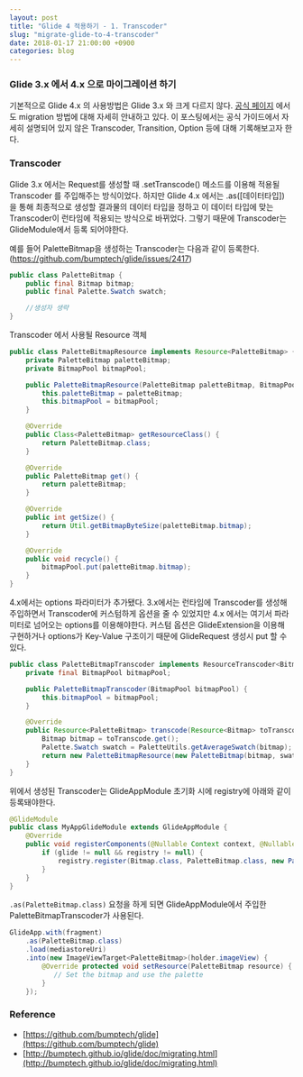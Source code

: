 ```yaml
---
layout: post
title: "Glide 4 적용하기 - 1. Transcoder"
slug: "migrate-glide-to-4-transcoder"
date: 2018-01-17 21:00:00 +0900
categories: blog
---
```


### Glide 3.x 에서 4.x 으로 마이그레이션 하기
기본적으로 Glide 4.x 의 사용방법은 Glide 3.x 와 크게 다르지 않다. [공식 페이지](http://bumptech.github.io/glide/doc/migrating.html) 에서도 migration 방법에 대해 자세히 안내하고 있다. 이 포스팅에서는 공식 가이드에서 자세히 설명되어 있지 않은 Transcoder, Transition, Option 등에 대해 기록해보고자 한다.

### Transcoder
Glide 3.x 에서는 Request를 생성할 때 .setTranscode() 메소드를 이용해 적용될 Transcoder 를 주입해주는 방식이었다. 하지만 Glide 4.x 에서는 .as([데이터타입]) 을 통해 최종적으로 생성할 결과물의 데이터 타입을 정하고 이 데이터 타입에 맞는 Transcoder이 런타임에 적용되는 방식으로 바뀌었다. 그렇기 때문에 Transcoder는 GlideModule에서 등록 되어야한다.

예를 들어 PaletteBitmap을 생성하는 Transcoder는 다음과 같이 등록한다. (https://github.com/bumptech/glide/issues/2417)


```java
public class PaletteBitmap {
    public final Bitmap bitmap;
    public final Palette.Swatch swatch;

    //생성자 생략
}
```

Transcoder 에서 사용될 Resource 객체

```java
public class PaletteBitmapResource implements Resource<PaletteBitmap> {
    private PaletteBitmap paletteBitmap;
    private BitmapPool bitmapPool;

    public PaletteBitmapResource(PaletteBitmap paletteBitmap, BitmapPool bitmapPool) {
        this.paletteBitmap = paletteBitmap;
        this.bitmapPool = bitmapPool;
    }

    @Override
    public Class<PaletteBitmap> getResourceClass() {
        return PaletteBitmap.class;
    }

    @Override
    public PaletteBitmap get() {
        return paletteBitmap;
    }

    @Override
    public int getSize() {
        return Util.getBitmapByteSize(paletteBitmap.bitmap);
    }

    @Override
    public void recycle() {
        bitmapPool.put(paletteBitmap.bitmap);
    }
}
```

 4.x에서는 options 파라미터가 추가됐다. 3.x에서는 런타임에 Transcoder를 생성해 주입하면서 Transcoder에 커스텀하게 옵션을 줄 수 있었지만 4.x 에서는 여기서 파라미터로 넘어오는 options를 이용해야한다. 커스텀 옵션은 GlideExtension을 이용해 구현하거나 options가 Key-Value 구조이기 때문에 GlideRequest 생성시 put 할 수 있다.

```java
public class PaletteBitmapTranscoder implements ResourceTranscoder<Bitmap, PaletteBitmap> {
    private final BitmapPool bitmapPool;

    public PaletteBitmapTranscoder(BitmapPool bitmapPool) {
        this.bitmapPool = bitmapPool;
    }

    @Override
    public Resource<PaletteBitmap> transcode(Resource<Bitmap> toTranscode, Options options) {
        Bitmap bitmap = toTranscode.get();
        Palette.Swatch swatch = PaletteUtils.getAverageSwatch(bitmap);
        return new PaletteBitmapResource(new PaletteBitmap(bitmap, swatch), bitmapPool);
    }
}
```

위에서 생성된 Transcoder는 GlideAppModule 초기화 시에 registry에 아래와 같이 등록돼야한다.

```java
@GlideModule
public class MyAppGlideModule extends GlideAppModule {
    @Override
    public void registerComponents(@Nullable Context context, @Nullable Glide glide, @Nullable Registry registry) {
        if (glide != null && registry != null) {
            registry.register(Bitmap.class, PaletteBitmap.class, new PaletteBitmapTranscoder(glide.getBitmapPool());
        }
    }
}
```

`.as(PaletteBitmap.class)` 요청을 하게 되면 GlideAppModule에서 주입한 PaletteBitmapTranscoder가 사용된다.

```java
GlideApp.with(fragment)
    .as(PaletteBitmap.class)
    .load(mediastoreUri)
    .into(new ImageViewTarget<PaletteBitmap>(holder.imageView) {
        @Override protected void setResource(PaletteBitmap resource) {
           // Set the bitmap and use the palette
        }
    });
```

### Reference
- [https://github.com/bumptech/glide](https://github.com/bumptech/glide)
- [http://bumptech.github.io/glide/doc/migrating.html](http://bumptech.github.io/glide/doc/migrating.html)